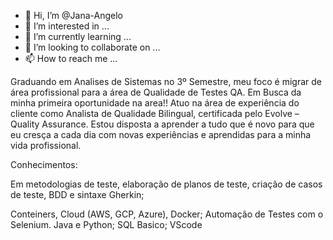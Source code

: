 - 👋 Hi, I’m @Jana-Angelo
- 👀 I’m interested in ...
- 🌱 I’m currently learning ...
- 💞️ I’m looking to collaborate on ...
- 📫 How to reach me ...

<!---
Jana-Angelo/Jana-Angelo is a ✨ special ✨ repository because its `README.md` (this file) appears on your GitHub profile.
You can click the Preview link to take a look at your changes.
--->

Graduando em Analises de Sistemas no 3º Semestre, meu foco é migrar de área profissional para a área de Qualidade de Testes QA. Em Busca da minha primeira oportunidade na area!! 
Atuo na área de experiência do cliente como Analista de Qualidade Bilingual, certificada pelo Evolve – Quality Assurance. Estou disposta a aprender a tudo que é novo para que eu cresça a cada dia com novas experiências e aprendidas para a minha vida profissional. 

Conhecimentos:

Em metodologias de teste, elaboração de planos de teste, criação de casos de teste, BDD e sintaxe Gherkin;

Conteiners, Cloud (AWS, GCP, Azure), Docker;
Automação de Testes com o Selenium. 
Java e Python;
SQL Basico;
VScode

